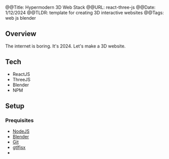 @@Title: Hypermodern 3D Web Stack
@@URL: react-three-js
@@Date: 1/12/2024
@@TLDR: template for creating 3D interactive websites
@@Tags: web js blender

## Overview

The internet is boring. It's 2024. Let's make a 3D website.

## Tech

- ReactJS
- ThreeJS
- Blender
- NPM

## Setup

### Prequisites

- [NodeJS](https://nodejs.org/en/download)
- [Blender](https://www.blender.org/download/)
- [Git](https://git-scm.com/book/en/v2/Getting-Started-Installing-Git)
- [gtlfjsx](https://github.com/pmndrs/gltfjsx.git)
- 